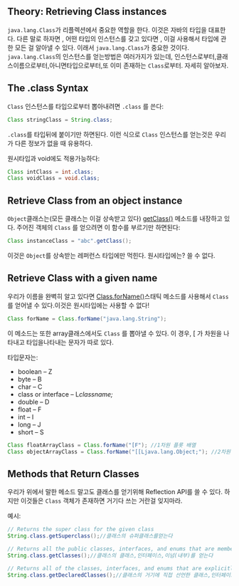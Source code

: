 ## Theory: Retrieving Class instances

 `java.lang.Class`가 리플렉션에서 중요한 역할을 한다. 이것은 자바의 타입을 대표한다. 다른 말로 하자면 , 어떤 타입의 인스턴스를 갖고 있다면 , 이걸 사용해서 타입에 관한 모든 걸 알아낼 수 있다. 이래서  `java.lang.Class`가 중요한 것이다. `java.lang.Class`의 인스턴스를 얻는방법은 여러가지가 있는데, 인스턴스로부터,클래스이름으로부터,아니면타입으로부터,또 이미 존재하는 `Class`로부터. 자세히 알아보자.

## The .class Syntax

`Class` 인스턴스를 타입으로부터 뽑아내려면  `.class` 를 쓴다:

```java
Class stringClass = String.class;
```

`.class`를 타입뒤에 붙이기만 하면된다. 이런 식으로 `Class` 인스턴스를 얻는것은 우리가 다른 정보가 없을 때 유용하다.

원시타입과 void에도 적용가능하다:

```java
Class intClass = int.class;
Class voidClass = void.class;
```

## Retrieve Class from an object instance

`Object`클래스는(모든 클래스는 이걸 상속받고 있다)  [getClass()](https://docs.oracle.com/javase/8/docs/api/java/lang/Object.html#getClass--) 메소드를 내장하고 있다. 주어진 객체의 `Class` 를 얻으려면 이 함수를 부르기만 하면된다:

```java
Class instanceClass = "abc".getClass();
```

이것은 `Object`를 상속받는 레퍼런스 타입에만 먹힌다. 원시타입에는? 쓸 수 없다.

## Retrieve Class with a given name

우리가 이름을 완벽히 알고 있다면  [Class.forName()](https://docs.oracle.com/javase/8/docs/api/java/lang/Class.html#forName-java.lang.String-)스태틱 메소드를 사용해서 `Class` 를 얻어낼 수 있다.이것은 원시타입에는 사용할 수 없다!

```java
Class forName = Class.forName("java.lang.String");
```

이 메소드는 또한 array클래스에서도 `Class` 를 뽑아낼 수 있다. 이 경우, [ 가 차원을 나타내고 타입을나타내는 문자가 따로 있다.

타입문자는:

- boolean – Z
- byte – B
- char – C
- class or interface – L*classname;*
- double – D
- float – F
- int – I
- long – J
- short – S

```java
Class floatArrayClass = Class.forName("[F"); //1차원 플롯 배열
Class objectArrayClass = Class.forName("[[Ljava.lang.Object;"); //2차원 오브젝트 배열
```

## Methods that Return Classes

우리가 위에서 말한 메소드 말고도 클래스를 얻기위해  Reflection API를 쓸 수 있다. 하지만 이것들은 `Class` 객체가 존재하면 거기다 쓰는 거란걸 잊지마라.

예시:

```java
// Returns the super class for the given class
String.class.getSuperclass();//클래스의 슈퍼클래스를얻는다

// Returns all the public classes, interfaces, and enums that are members of the class
String.class.getClasses();//클래스의 클래스,인터페이스,이넘(내부)를 얻는다

// Returns all of the classes, interfaces, and enums that are explicitly declared in this class.
String.class.getDeclaredClasses();//클래스의 거기에 직접 선언한 클래스,인터페이스,이넘(내부)를 얻는다.
```


